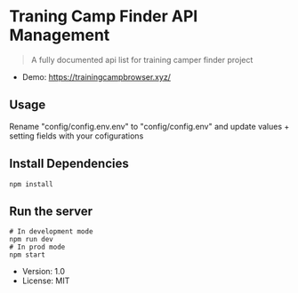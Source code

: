 # Traning Camp Finder API Management

> A fully documented api list for training camper finder project
- Demo: https://trainingcampbrowser.xyz/

## Usage

Rename "config/config.env.env" to "config/config.env" and update values + setting fields with your cofigurations

## Install Dependencies

```
npm install
```

## Run the server

```
# In development mode
npm run dev
# In prod mode
npm start
```

- Version: 1.0
- License: MIT
